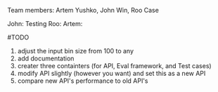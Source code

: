 Team members: Artem Yushko, John Win, Roo Case

John: Testing
Roo: 
Artem: 

#TODO
1. adjust the input bin size from 100 to any
2. add documentation 
3. creater three containters (for API, Eval framework, and Test cases)
4. modify API slightly (however you want) and set this as a new API
5. compare new API's performance to old API's